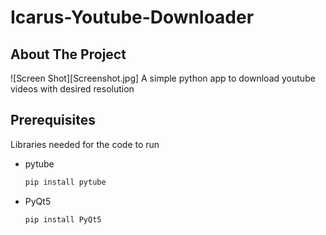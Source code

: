# Icarus-Youtube-Downloader

## About The Project
![Screen Shot][Screenshot.jpg]
A simple python app to download youtube videos with desired resolution

## Prerequisites

Libraries needed for the code to run
* pytube
  ```sh
  pip install pytube
  ```
* PyQt5
  ```sh
  pip install PyQt5
  ```

